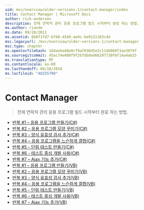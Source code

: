 ```yaml
---
uid: mvc/overview/older-versions-1/contact-manager/index
title: Contact Manager | Microsoft Docs
author: rick-anderson
description: 전체 연락처 관리 응용 프로그램 빌드 시작부터 완료 하는 방법.
ms.author: riande
ms.date: 09/28/2011
ms.assetid: 6b0f1fd7-6768-4549-ae9c-be9131103c4d
msc.legacyurl: /mvc/overview/older-versions-1/contact-manager
msc.type: chapter
ms.openlocfilehash: 164aeba48e0cf9af036d5e2c1146060f3ae3879f
ms.sourcegitcommit: 45ac74e400f9f2b7dbded66297730f6f14a4eb25
ms.translationtype: MT
ms.contentlocale: ko-KR
ms.lasthandoff: 08/16/2018
ms.locfileid: "48255798"
---
```

<a name="contact-manager"></a>Contact Manager
====================
> 전체 연락처 관리 응용 프로그램 빌드 시작부터 완료 하는 방법.


- [반복 #1 – 응용 프로그램 만들기(C#)](iteration-1-create-the-application-cs.md)
- [반복 #2 – 응용 프로그램 모양 꾸미기(C#)](iteration-2-make-the-application-look-nice-cs.md)
- [반복 #3 - 양식 유효성 검사 추가(C#)](iteration-3-add-form-validation-cs.md)
- [반복 #4 – 응용 프로그램을 느슨하게 결합(C#)](iteration-4-make-the-application-loosely-coupled-cs.md)
- [반복 #5 - 단위 테스트 만들기(C#)](iteration-5-create-unit-tests-cs.md)
- [반복 #6 - 테스트 중심 개발 사용(C#)](iteration-6-use-test-driven-development-cs.md)
- [반복 #7 – Ajax 기능 추가(C#)](iteration-7-add-ajax-functionality-cs.md)
- [반복 #1 – 응용 프로그램 만들기(VB)](iteration-1-create-the-application-vb.md)
- [반복 #2 – 응용 프로그램 모양 꾸미기(VB)](iteration-2-make-the-application-look-nice-vb.md)
- [반복 #3 - 양식 유효성 검사 추가(VB)](iteration-3-add-form-validation-vb.md)
- [반복 #4 – 응용 프로그램을 느슨하게 결합(VB)](iteration-4-make-the-application-loosely-coupled-vb.md)
- [반복 #5 - 단위 테스트 만들기(VB)](iteration-5-create-unit-tests-vb.md)
- [반복 #6 - 테스트 중심 개발 사용(VB)](iteration-6-use-test-driven-development-vb.md)
- [반복 #7 – Ajax 기능 추가(VB)](iteration-7-add-ajax-functionality-vb.md)
